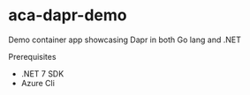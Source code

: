 # aca-dapr-demo
Demo container app showcasing Dapr in both Go lang and .NET

Prerequisites
* .NET 7 SDK
* Azure Cli
